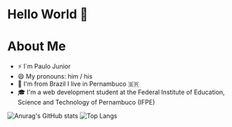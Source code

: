 <h1> Hello World 👋 <h1>


# About Me
- ⚡ I`m Paulo Junior
- 😄 My pronouns: him / his
- 📍 I'm from Brazil I live in Pernambuco 🇧🇷
- 🎓 I'm a web development student at the Federal Institute of Education, Science and Technology of Pernambuco (IFPE)


![Anurag's GitHub stats](https://github-readme-stats.vercel.app/api?username=pauloJ-r&show_icons=true&icon_color=80ff1f&bg_color=282c34&title_color=80ff1f&text_color=ffffff&border_color=80ff1f&line_height=24&hide=prs)
![Top Langs](https://github-readme-stats.vercel.app/api/top-langs/?username=pauloJ-r&langs_count=6&layout=compact&bg_color=282c34&title_color=80ff1f&text_color=ffffff&border_color=80ff1f)
